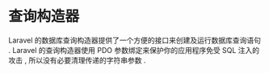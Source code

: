 # 查询构造器

Laravel 的数据库查询构造器提供了一个方便的接口来创建及运行数据库查询语句 . Laravel 的查询构造器使用 PDO 参数绑定来保护你的应用程序免受 SQL 注入的攻击 , 所以没有必要清理传递的字符串参数 . 

